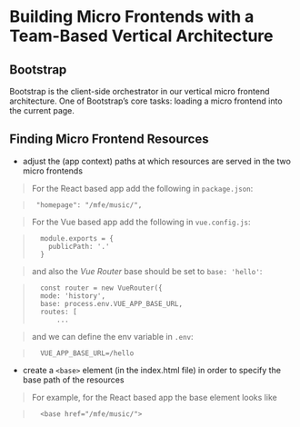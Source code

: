 # Building Micro Frontends with a Team-Based Vertical Architecture

## Bootstrap
Bootstrap is the client-side orchestrator in our vertical micro frontend architecture. 
One of Bootstrap’s core tasks: loading a micro frontend into the current page.

## Finding Micro Frontend Resources
* adjust the (app context) paths at which resources are served in the two micro frontends

> For the React based app add the following in `package.json`:

>      "homepage": "/mfe/music/",


> For the Vue based app add the following in `vue.config.js`:

>       module.exports = {
>         publicPath: '.'
>       }

> and also the *Vue Router* base should be set to `base: 'hello'`:

>       const router = new VueRouter({
>       mode: 'history',
>       base: process.env.VUE_APP_BASE_URL,
>       routes: [
>           ...

> and we can define the env variable in `.env`:

>       VUE_APP_BASE_URL=/hello


* create a `<base>` element (in the index.html file) in order to specify the base path of the resources

> For example, for the React based app the base element looks like

>       <base href="/mfe/music/">

